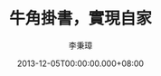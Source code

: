 ---
issue: 48
title: 牛角掛書，實現自家
author: 李秉璋
language: 詔安
date: 2013-12-05T00:00:00.000+08:00
topic: 記事
difficulty: 1
wikidata: Q98095858
wikidata_link: https://www.wikidata.org/wiki/Q98095858
---